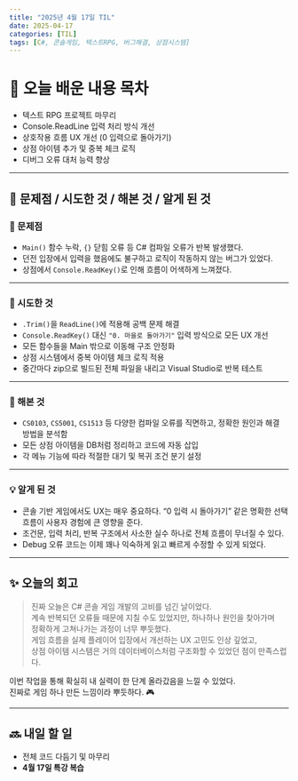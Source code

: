 ```yaml
---
title: "2025년 4월 17일 TIL"
date: 2025-04-17
categories: [TIL]
tags: [C#, 콘솔게임, 텍스트RPG, 버그해결, 상점시스템]
---
```


# 📝 오늘 배운 내용 목차

- 텍스트 RPG 프로젝트 마무리
- Console.ReadLine 입력 처리 방식 개선
- 상호작용 흐름 UX 개선 (0 입력으로 돌아가기)
- 상점 아이템 추가 및 중복 체크 로직
- 디버그 오류 대처 능력 향상

---

## 🧠 문제점 / 시도한 것 / 해본 것 / 알게 된 것

### 🧱 문제점
- `Main()` 함수 누락, `{}` 닫힘 오류 등 C# 컴파일 오류가 반복 발생했다.
- 던전 입장에서 입력을 했음에도 불구하고 로직이 작동하지 않는 버그가 있었다.
- 상점에서 `Console.ReadKey()`로 인해 흐름이 어색하게 느껴졌다.

---

### 🧪 시도한 것
- `.Trim()`을 `ReadLine()`에 적용해 공백 문제 해결
- `Console.ReadKey()` 대신 `"0. 마을로 돌아가기"` 입력 방식으로 모든 UX 개선
- 모든 함수들을 Main 밖으로 이동해 구조 안정화
- 상점 시스템에서 중복 아이템 체크 로직 적용
- 중간마다 zip으로 빌드된 전체 파일을 내리고 Visual Studio로 반복 테스트

---

### 🔧 해본 것
- `CS0103`, `CS5001`, `CS1513` 등 다양한 컴파일 오류를 직면하고, 정확한 원인과 해결 방법을 분석함
- 모든 상점 아이템을 DB처럼 정리하고 코드에 자동 삽입
- 각 메뉴 기능에 따라 적절한 대기 및 복귀 조건 분기 설정

---

### 💡 알게 된 것
- 콘솔 기반 게임에서도 UX는 매우 중요하다. “0 입력 시 돌아가기” 같은 명확한 선택 흐름이 사용자 경험에 큰 영향을 준다.
- 조건문, 입력 처리, 반복 구조에서 사소한 실수 하나로 전체 흐름이 무너질 수 있다.
- Debug 오류 코드는 이제 꽤나 익숙하게 읽고 빠르게 수정할 수 있게 되었다.

---

## ✨ 오늘의 회고

> 진짜 오늘은 C# 콘솔 게임 개발의 고비를 넘긴 날이었다.  
계속 반복되던 오류들 때문에 지칠 수도 있었지만, 하나하나 원인을 찾아가며  
정확하게 고쳐나가는 과정이 너무 뿌듯했다.  
게임 흐름을 실제 플레이어 입장에서 개선하는 UX 고민도 인상 깊었고,  
상점 아이템 시스템은 거의 데이터베이스처럼 구조화할 수 있었던 점이 만족스럽다.  
  
이번 작업을 통해 확실히 내 실력이 한 단계 올라갔음을 느낄 수 있었다.  
진짜로 게임 하나 만든 느낌이라 뿌듯하다. 🎮

---

## 🔜 내일 할 일

- 전체 코드 다듬기 및 마무리  
- **4월 17일 특강 복습**
